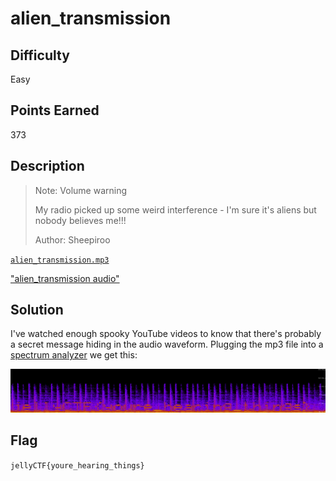 # alien_transmission

## Difficulty

Easy

## Points Earned 

373

## Description

> Note: Volume warning
>
> My radio picked up some weird interference - I'm sure it's aliens but nobody believes me!!!
> 
> Author: Sheepiroo

[`alien_transmission.mp3`](./media/alien_transmission.mp3)

["alien_transmission audio"](https://github.com/OtherAndrew/jellyCTF-writeups/assets/103388958/7c7fa22f-d557-4a9c-a69c-778ac3ceaae8)

## Solution

I've watched enough spooky YouTube videos to know that there's probably a secret message hiding in the audio waveform. Plugging the mp3 file into a [spectrum analyzer](https://academo.org/demos/spectrum-analyzer/) we get this:

![alien_transmission spectrum analysis](./images/alien_transmission.png "alien_transmission spectrum analysis")

## Flag

`jellyCTF{youre_hearing_things}`
